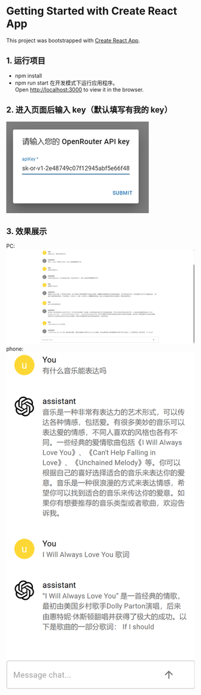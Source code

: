 # Getting Started with Create React App

This project was bootstrapped with [Create React App](https://github.com/facebook/create-react-app).

## 1. 运行项目
- npm install
- npm run start
在开发模式下运行应用程序。\
Open [http://localhost:3000](http://localhost:3000) to view it in the browser.

## 2. 进入页面后输入 key（默认填写有我的 key）
![](exibition/input_key_screenshot.png)

## 3. 效果展示
PC:
![](exibition/PC_screenshot.png)
phone:
![](exibition/phone_screenshot.png)
